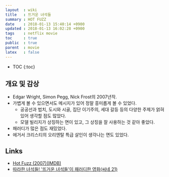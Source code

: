 ```yaml
---
layout  : wiki
title   : 뜨거운 녀석들
summary : HOT FUZZ
date    : 2018-01-13 15:40:14 +0900
updated : 2018-01-13 16:02:28 +0900
tags    : netflix movie
toc     : true
public  : true
parent  : movie
latex   : false
---
```

* TOC
{:toc}

## 개요 및 감상

* Edgar Wright, Simon Pegg, Nick Frost의 2007년작.
* 가볍게 볼 수 있으면서도 메시지가 있어 정말 흥미롭게 볼 수 있었다.
    * 공공선과 법치, 도시와 시골, 집단 이기주의, 세대 갈등 등의 다양한 주제가 얽혀 있어 생각할 점도 많았다.
    * 모델 빌리지가 상징하는 면이 있고, 그 상징을 잘 사용하는 것 같아 좋았다.
* 패러디가 많은 점도 재밌었다.
* 에거서 크리스티의 오리엔탈 특급 살인이 생각나는 면도 있었다.

## Links

* [Hot Fuzz (2007)(IMDB)](http://www.imdb.com/title/tt0425112/)
* [따라한 녀석들! '뜨거운 녀석들'이 패러디한 영화(씨네 21)](http://www.cine21.com/news/view/?mag_id=47022)

